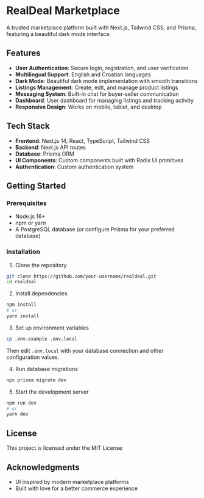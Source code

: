 # RealDeal Marketplace

A trusted marketplace platform built with Next.js, Tailwind CSS, and Prisma, featuring a beautiful dark mode interface.

## Features

- **User Authentication**: Secure login, registration, and user verification
- **Multilingual Support**: English and Croatian languages
- **Dark Mode**: Beautiful dark mode implementation with smooth transitions
- **Listings Management**: Create, edit, and manage product listings
- **Messaging System**: Built-in chat for buyer-seller communication
- **Dashboard**: User dashboard for managing listings and tracking activity
- **Responsive Design**: Works on mobile, tablet, and desktop

## Tech Stack

- **Frontend**: Next.js 14, React, TypeScript, Tailwind CSS
- **Backend**: Next.js API routes
- **Database**: Prisma ORM
- **UI Components**: Custom components built with Radix UI primitives
- **Authentication**: Custom authentication system

## Getting Started

### Prerequisites

- Node.js 16+
- npm or yarn
- A PostgreSQL database (or configure Prisma for your preferred database)

### Installation

1. Clone the repository
```bash
git clone https://github.com/your-username/realdeal.git
cd realdeal
```

2. Install dependencies
```bash
npm install
# or
yarn install
```

3. Set up environment variables
```bash
cp .env.example .env.local
```
Then edit `.env.local` with your database connection and other configuration values.

4. Run database migrations
```bash
npx prisma migrate dev
```

5. Start the development server
```bash
npm run dev
# or
yarn dev
```

## License

This project is licensed under the MIT License

## Acknowledgments

- UI inspired by modern marketplace platforms
- Built with love for a better commerce experience
